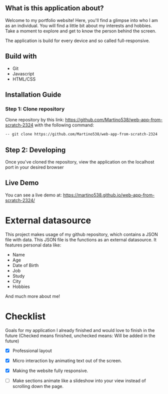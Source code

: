 ## What is this application about?
Welcome to my portfolio website! Here, you'll find a glimpse into who I am as an individual. You will find a little bit about my interests and hobbies. Take a moment to explore and get to know the person behind the screen.

The application is build for every device and so called full-responsive.

## Build with
- Git
- Javascript
- HTML/CSS

## Installation Guide

### Step 1: Clone repository
Clone repository by this link: https://github.com/Martino538/web-app-from-scratch-2324 with the following command:
```bash
-- git clone https://github.com/Martino538/web-app-from-scratch-2324
```

## Step 2: Developing

Once you've cloned the repository, view the application on the localhost port in your desired browser

## Live Demo

You can see a live demo at:
https://martino538.github.io/web-app-from-scratch-2324/


# External datasource
This project makes usage of my github repository, which contains a JSON file with data. This JSON file is the functions as an external datasource. It features personal data like:

- Name
- Age
- Date of Birth
- Job
- Study
- City
- Hobbies

And much more about me!


# Checklist
Goals for my application I already finished and would love to finish in the future
(Checked means finished, unchecked means: Will be added in the future)

- [x] Professional layout
- [x] Micro interaction by animating text out of the screen.
- [x] Making the website fully responsive.
- [ ] Make sections animate like a slideshow into your view instead of scrolling down the page.

